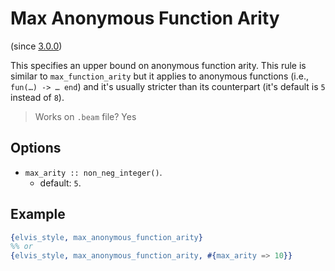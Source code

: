 # Max Anonymous Function Arity

(since [3.0.0](https://github.com/inaka/elvis_core/releases/tag/3.0.0))

This specifies an upper bound on anonymous function arity.
This rule is similar to `max_function_arity`
but it applies to anonymous functions (i.e., `fun(…) -> … end`)
and it's usually stricter than its counterpart (it's default is `5` instead of `8`).

> Works on `.beam` file? Yes

## Options

- `max_arity :: non_neg_integer()`.
  - default: `5`.

## Example

```erlang
{elvis_style, max_anonymous_function_arity}
%% or
{elvis_style, max_anonymous_function_arity, #{max_arity => 10}}
```
